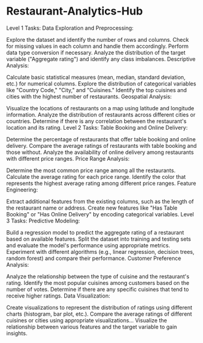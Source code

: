 # Restaurant-Analytics-Hub

Level 1 Tasks:
Data Exploration and Preprocessing:

Explore the dataset and identify the number of rows and columns.
Check for missing values in each column and handle them accordingly.
Perform data type conversion if necessary.
Analyze the distribution of the target variable ("Aggregate rating") and identify any class imbalances.
Descriptive Analysis:

Calculate basic statistical measures (mean, median, standard deviation, etc.) for numerical columns.
Explore the distribution of categorical variables like "Country Code," "City," and "Cuisines."
Identify the top cuisines and cities with the highest number of restaurants.
Geospatial Analysis:

Visualize the locations of restaurants on a map using latitude and longitude information.
Analyze the distribution of restaurants across different cities or countries.
Determine if there is any correlation between the restaurant's location and its rating.
Level 2 Tasks:
Table Booking and Online Delivery:

Determine the percentage of restaurants that offer table booking and online delivery.
Compare the average ratings of restaurants with table booking and those without.
Analyze the availability of online delivery among restaurants with different price ranges.
Price Range Analysis:

Determine the most common price range among all the restaurants.
Calculate the average rating for each price range.
Identify the color that represents the highest average rating among different price ranges.
Feature Engineering:

Extract additional features from the existing columns, such as the length of the restaurant name or address.
Create new features like "Has Table Booking" or "Has Online Delivery" by encoding categorical variables.
Level 3 Tasks:
Predictive Modeling:

Build a regression model to predict the aggregate rating of a restaurant based on available features.
Split the dataset into training and testing sets and evaluate the model's performance using appropriate metrics.
Experiment with different algorithms (e.g., linear regression, decision trees, random forest) and compare their performance.
Customer Preference Analysis:

Analyze the relationship between the type of cuisine and the restaurant's rating.
Identify the most popular cuisines among customers based on the number of votes.
Determine if there are any specific cuisines that tend to receive higher ratings.
Data Visualization:

Create visualizations to represent the distribution of ratings using different charts (histogram, bar plot, etc.).
Compare the average ratings of different cuisines or cities using appropriate visualizations...
Visualize the relationship between various features and the target variable to gain insights.
